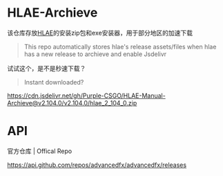 # HLAE-Archieve
该仓库存放[HLAE](github.com/advancedfx/advancedfx)的安装zip包和exe安装器，用于部分地区的加速下载
> This repo automatically stores hlae's release assets/files when hlae has a new release to archieve and enable Jsdelivr

试试这个，是不是秒速下载？

> Instant downloaded?

https://cdn.jsdelivr.net/gh/Purple-CSGO/HLAE-Manual-Archieve@v2.104.0/v2.104.0/hlae_2_104_0.zip
# API

官方仓库 | Offical Repo

https://api.github.com/repos/advancedfx/advancedfx/releases

